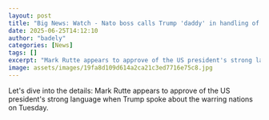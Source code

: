 ```yaml
---
layout: post
title: "Big News: Watch - Nato boss calls Trump 'daddy' in handling of Israel-Iran conflict"
date: 2025-06-25T14:12:10
author: "badely"
categories: [News]
tags: []
excerpt: "Mark Rutte appears to approve of the US president's strong language when Trump spoke about the warring nations on Tuesday."
image: assets/images/19fa8d109d614a2ca21c3ed7716e75c8.jpg
---
```


Let's dive into the details: Mark Rutte appears to approve of the US president's strong language when Trump spoke about the warring nations on Tuesday.

